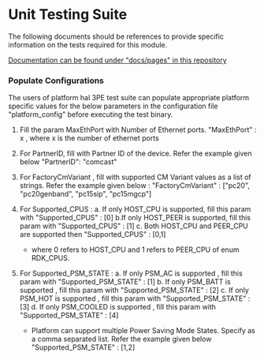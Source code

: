# Unit Testing Suite

The following documents should be references to provide specific information on the tests required for this module.

[Documentation can be found under "docs/pages" in this repository](docs/pages)

### Populate Configurations

The users of platform hal 3PE test suite can populate appropriate platform specific values for the below parameters in the configuration file "platform_config" before executing the test binary.

1. Fill the param MaxEthPort with Number of Ethernet ports. "MaxEthPort" : x , where x is the number of ethernet ports

2. For PartnerID, fill with Partner ID of the device. Refer the example given below
    "PartnerID": "comcast"

3. For FactoryCmVariant , fill with supported CM Variant values as a list of strings. Refer the example given below :
    "FactoryCmVariant" : ["pc20", "pc20genband", "pc15sip", "pc15mgcp"]

4. For Supported_CPUS :
        a. If only HOST_CPU is supported, fill this param with "Supported_CPUS" : [0]
        b.If only HOST_PEER is supported, fill this param with "Supported_CPUS" : [1]
        c. Both HOST_CPU and PEER_CPU are supported then "Supported_CPUS" : [0,1]
    * where 0 refers to HOST_CPU and 1 refers to PEER_CPU of enum RDK_CPUS.
    
5. For Supported_PSM_STATE :
        a. If only PSM_AC is supported , fill this param  with "Supported_PSM_STATE" : [1]
        b. If only PSM_BATT is supported , fill this param  with "Supported_PSM_STATE" : [2]
        c. If only PSM_HOT is supported , fill this param  with "Supported_PSM_STATE" : [3]
        d. If only PSM_COOLED is supported , fill this param  with "Supported_PSM_STATE" : [4]
    * Platform can support multiple Power Saving Mode States. Specify as a comma separated list. Refer the example given below    
        "Supported_PSM_STATE" : [1,2]